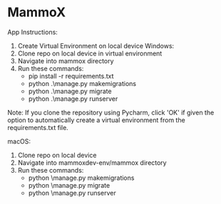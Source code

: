 # MammoX

App Instructions:
1. Create Virtual Environment on local device
Windows: 
1. Clone repo on local device in virtual environment 
2. Navigate into mammox directory
3. Run these commands:
    - pip install -r requirements.txt
    - python .\manage.py makemigrations
    - python .\manage.py migrate
    - python .\manage.py runserver

Note: If you clone the repository using Pycharm,
click 'OK' if given the option to automatically create
a virtual environment from the requirements.txt file.

macOS: 
1. Clone repo on local device
2. Navigate into mammoxdev-env/mammox directory
3. Run these commands:
    - python \manage.py makemigrations
    - python \manage.py migrate
    - python \manage.py runserver
